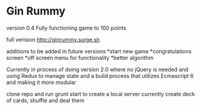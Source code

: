 Gin Rummy
========

version 0.4
Fully functioning game to 100 points

full verision http://ginrummy.surge.sh

additions to be added in future versions
*start new game
*congratulations screen
*off screen menu for functionality
*better algorithm

Currently in process of doing version 2.0 where no jQuery is needed and using Redux to manage state and a build process that utilizes
Ecmascript 6 and making it more modular

clone repo and run grunt start to create a local server
currently create deck of cards, shuffle and deal them
